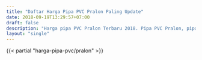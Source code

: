 ```yaml
---
title: "Daftar Harga Pipa PVC Pralon Paling Update"
date: 2018-09-19T13:29:57+07:00
draft: false
description: "Harga pipa PVC Pralon Terbaru 2018. Pipa PVC Pralon, pipa PVC berkualitas tinggi dengan teknologi Jepang."
layout: "single"
---
```


{{< partial "harga-pipa-pvc/pralon" >}}